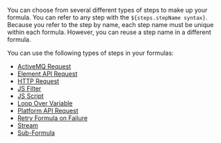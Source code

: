 You can choose from several different types of steps to make up your formula. You can refer to any step with the `${steps.stepName syntax}`. Because you refer to the step by name, each step name must be unique within each formula. However, you can reuse a step name in a different formula.

You can use the following types of steps in your formulas:

* [ActiveMQ Request](#activemq-request)
* [Element API Request](#element-api-request)
* [HTTP Request](#http-request)
* [JS Filter](#js-filter)
* [JS Script](#js-script)
* [Loop Over Variable](#loop-over-variable)
* [Platform API Request](#platform-api-request)
* [Retry Formula on Failure](#retry-formula-on-failure)
* [Stream](#stream-file)
* [Sub-Formula](#sub-formula)
